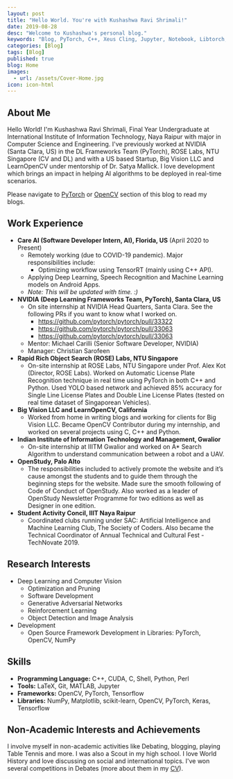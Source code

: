 ```yaml
---
layout: post
title: "Hello World. You're with Kushashwa Ravi Shrimali!"
date: 2019-08-28
desc: "Welcome to Kushashwa's personal blog."
keywords: "Blog, PyTorch, C++, Xeus Cling, Jupyter, Notebook, Libtorch, OpenCV"
categories: [Blog]
tags: [Blog]
published: true
blog: Home
images:
  - url: /assets/Cover-Home.jpg
icon: icon-html
---
```


## About Me

Hello World! I'm Kushashwa Ravi Shrimali, Final Year Undergraduate at International Institute of Information Technology, Naya Raipur with major in Computer Science and Engineering. I've previously worked at NVIDIA (Santa Clara, US) in the DL Frameworks Team (PyTorch), ROSE Labs, NTU Singapore (CV and DL) and with a US based Startup, Big Vision LLC and LearnOpenCV under mentorship of Dr. Satya Mallick. I love development which brings an impact in helping AI algorithms to be deployed in real-time scenarios.

Please navigate to <a href="https://krshrimali.github.io/pytorch/">PyTorch</a> or <a href="https://krshrimali.github.io/opencv/">OpenCV</a> section of this blog to read my blogs.

## Work Experience

- **Care AI (Software Developer Intern, AI), Florida, US** (April 2020 to Present)
    - Remotely working (due to COVID-19 pandemic). Major responsibilities include:
        * Optimizing workflow using TensorRT (mainly using C++ API).
	* Applying Deep Learning, Speech Recognition and Machine Learning models on Android Apps.
    - _Note: This will be updated with time. :)_
- **NVIDIA (Deep Learning Frameworks Team, PyTorch), Santa Clara, US**
    - On site internship at NVIDIA Head Quarters, Santa Clara. See the following PRs if you want to know what I worked on.
        * https://github.com/pytorch/pytorch/pull/33322
        * https://github.com/pytorch/pytorch/pull/33063
        * https://github.com/pytorch/pytorch/pull/33063
    - Mentor: Michael Carilli (Senior Software Developer, NVIDIA)
    - Manager: Christian Sarofeen
- **Rapid Rich Object Search (ROSE) Labs, NTU Singapore** 
    - On-site internship at ROSE Labs, NTU Singapore under Prof. Alex Kot (Director, ROSE Labs). Worked on Automatic License Plate Recognition technique in real time using PyTorch in both C++ and Python. Used YOLO based network and achieved 85% accuracy for Single Line License Plates and Double Line License Plates (tested on real time dataset of Singaporean Vehicles).
- **Big Vision LLC and LearnOpenCV, California**
	- Worked from home in writing blogs and working for clients for Big Vision LLC. Became OpenCV Contributor during my internship, and worked on several projects using C, C++ and Python.
- **Indian Institute of Information Technology and Management, Gwalior** 
	- On-site internship at IIITM Gwalior and worked on A* Search Algorithm to understand communication between a robot and a UAV.
- **OpenStudy, Palo Alto**
	- The responsibilities included to actively promote the website and it’s cause amongst the students and to guide them through the beginning steps for the website. Made sure the smooth following of Code of Conduct of OpenStudy. Also worked as a leader of OpenStudy Newsletter Programme for two editions as well as Designer in one edition.
- **Student Activity Concil, IIIT Naya Raipur**
	- Coordinated clubs running under SAC: Artificial Intelligence and Machine Learning Club, The Society of Coders. Also became the Technical Coordinator of Annual Technical and Cultural Fest - TechNovate 2019.

## Research Interests
	
- Deep Learning and Computer Vision
	* Optimization and Pruning
	* Software Development
	* Generative Adversarial Networks
	* Reinforcement Learning
	* Object Detection and Image Analysis
- Development
	* Open Source Framework Development in Libraries: PyTorch, OpenCV, NumPy

## Skills
	
* **Programming Language:** C++, CUDA, C, Shell, Python, Perl
* **Tools:** LaTeX, Git, MATLAB, Jupyter
* **Frameworks:** OpenCV, PyTorch, Tensorflow
* **Libraries:** NumPy, Matplotlib, scikit-learn, OpenCV, PyTorch, Keras, Tensorflow

## Non-Academic Interests and Achievements

I involve myself in non-academic activities like Debating, blogging, playing Table Tennis and more. I was also a Scout in my high school. I love World History and love discussing on social and international topics. I've won several competitions in Debates (more about them in my <a href="https://krshrimali.github.io/resume.pdf">CV</a>).
